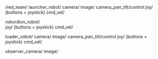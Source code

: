/red_team/
   launcher_robot/
       camera/
   image/
       camera_pan_tilt/control
       joy/ (buttons + joystick)
       cmd_vel/
      
   robordion_robot/      
       joy/ (buttons + joystick)
       cmd_vel/

   loader_robot/
       camera/
          image/
       camera_pan_tilt/control
       joy/ (buttons + joystick)
       cmd_vel/
  
   observer_camera/
      image/
